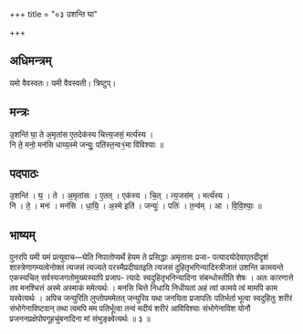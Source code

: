 +++
title = "०३ उशन्ति घा"

+++
## अधिमन्त्रम्
यमो वैवस्वतः। यमी वैवस्वती। त्रिष्टुप्।

## मन्त्रः
उ॒शन्ति॑ घा॒ ते अ॒मृता॑स ए॒तदेक॑स्य चित्त्य॒जसं॒ मर्त्य॑स्य ।  
नि ते॒ मनो॒ मन॑सि धाय्य॒स्मे जन्युः॒ पति॑स्त॒न्व१॒॑मा वि॑विश्याः ॥

## पदपाठः
उ॒शन्ति॑ । घ॒ । ते । अ॒मृता॑सः । ए॒तत् । एक॑स्य । चि॒त् । त्य॒जस॑म् । मर्त्य॑स्य ।  
नि । ते॒ । मनः॑ । मन॑सि । धा॒यि॒ । अ॒स्मे इति॑ । जन्युः॑ । पतिः॑ । त॒न्व॑म् । आ । वि॒वि॒श्याः॒ ॥

## भाष्यम्
पुनरपि यमी यमं प्रत्युवाच—घेति निपातोप्यर्थे हेयम ते प्रसिद्धाः अमृतासः प्रजा- पत्यादयोदेवाएतदीदृशं शास्त्रेणागम्यत्वेनोक्तं त्यजसं त्यज्यते परस्मैप्रदीयतइति त्यजसं दुहितृभगिन्यादिस्त्रीजातं उशन्ति कामयन्ते एकस्यचित् सर्वस्यजगतोमुख्यस्यापि प्रजाप- त्यादेः स्वदुहितृभनिन्यादिना संबन्धोस्तीति शेषः । अतः कारणात्ते तव मनश्चित्तं अस्मे अस्माकं ममेत्यर्थः । मनसि चित्ते निधायि निधीयतां अहं त्वां कामये त्वं मामपि काम यस्वेत्यर्थः । अपिच जन्युरिति लुप्तोपममेतत् जन्युरिव यथा जनयिता प्रजापतिः पतिर्भर्ता भूत्वा स्वदुहितुः शरीरं संभोगेनाविष्टवान् तथा त्वमपि मम पतिर्भूत्वा तन्वं मदीयं शरीरं आविविश्याः संभोगेनाविश योनौ प्रजननप्रक्षेपोपगूहचुंबनादिना मां संभुङ्क्ष्वेत्यर्थः ॥ ३ ॥